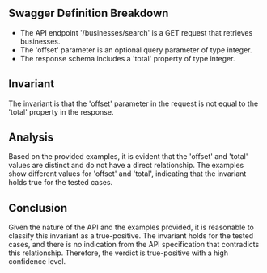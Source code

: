 ## Swagger Definition Breakdown
- The API endpoint '/businesses/search' is a GET request that retrieves businesses.
- The 'offset' parameter is an optional query parameter of type integer.
- The response schema includes a 'total' property of type integer.

## Invariant
The invariant is that the 'offset' parameter in the request is not equal to the 'total' property in the response.

## Analysis
Based on the provided examples, it is evident that the 'offset' and 'total' values are distinct and do not have a direct relationship. The examples show different values for 'offset' and 'total', indicating that the invariant holds true for the tested cases.

## Conclusion
Given the nature of the API and the examples provided, it is reasonable to classify this invariant as a true-positive. The invariant holds for the tested cases, and there is no indication from the API specification that contradicts this relationship. Therefore, the verdict is true-positive with a high confidence level.
